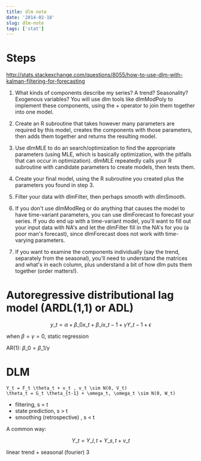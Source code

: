 ```yaml
---
title: dlm note
date: '2014-02-18'
slug: dlm-note
tags: ['stat']
---
```



# Steps

<http://stats.stackexchange.com/questions/8055/how-to-use-dlm-with-kalman-filtering-for-forecasting>

1. What kinds of components describe my series? A trend? Seasonality? Exogenous variables? You will use dlm tools like dlmModPoly to implement these components, using the + operator to join them together into one model.

2. Create an R subroutine that takes however many parameters are required by this model, creates the components with those parameters, then adds them together and returns the resulting model.

3. Use dlmMLE to do an search/optimization to find the appropriate parameters (using MLE, which is basically optimization, with the pitfalls that can occur in optimization). dlmMLE repeatedly calls your R subroutine with candidate parameters to create models, then tests them.

4. Create your final model, using the R subroutine you created plus the parameters you found in step 3.

5. Filter your data with dlmFilter, then perhaps smooth with dlmSmooth.

6. If you don't use dlmModReg or do anything that causes the model to have time-variant parameters, you can use dlmForecast to forecast your series. If you do end up with a time-variant model, you'll want to fill out your input data with NA's and let the dlmFilter fill in the NA's for you (a poor man's forecast), since dlmForecast does not work with time-varying parameters.

7. If you want to examine the components individually (say the trend, separately from the seasonal), you'll need to understand the matrices and what's in each column, plus understand a bit of how dlm puts them together (order matters!).


# Autoregressive distributional lag model (ARDL(1,1) or ADL)

$$
y\_t = \alpha + \beta\_0 x\_t + \beta\_i x\_{t-1} + \gamma Y\_{t-1} + \epsilon
$$

when $\beta = \gamma = 0$, static regression

AR(1): $\beta\_0 = \beta\_1 /\gamma$

# DLM

	Y_t = F_t \theta_t + v_t , v_t \sim N(0, V_t)
	\theta_t = G_t \theta_{t-1} + \omega_t, \omega_t \sim N(0, W_t)

- filtering, s = t
- state prediction, s > t
- smoothing (retrospective) , s < t

A common way:

$$
Y\_t = Y\_{l, t} + Y\_{s, t} + v\_t
$$

linear trend + seasonal (fourier) 3
